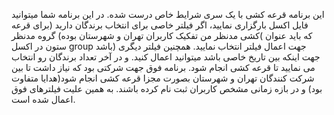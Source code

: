 این برنامه قرعه کشی با یک سری شرایط خاص درست شده.
در این برنامه شما میتوانید فایل اکسل بارگزاری نمایید، اگر فیلتر خاصی برای انتخاب برندگان دارید (برای قرعه کشی مدنظر من تفکیک کاربران تهران و شهرستان بوده) گروه مدنظر( که باید عنوان ستون در اکسل group باشد) جهت اعمال فیلتر انتخاب نمایید.
همچنین فیلتر دیگری جهت اینکه بین تاریخ خاصی باشد میتوانید اعمال کنید.
و در آخر تعداد برندگان رو انتخاب می نمایید تا قرعه کشی انجام شود.
برنامه فوق جهت شرکتی بود که نیاز داشت تا بین شرکت کنندگان تهران و شهرستان بصورت مجزا قرعه کشی انجام شود(هدایا متفاوت بود) و در بازه زمانی مشخص کاربران ثبت نام کرده باشند. به همین علیت فیلترهای فوق اعمال شده است.
